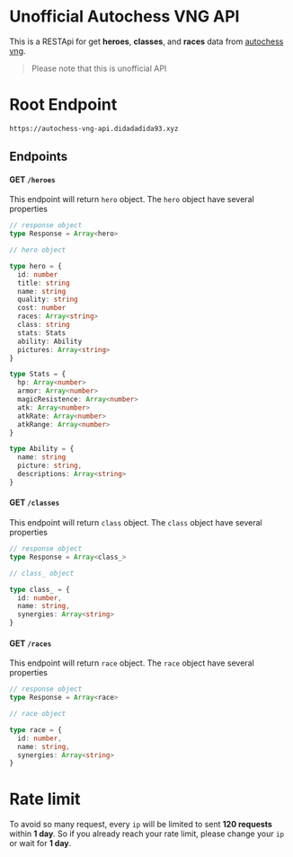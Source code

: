 # Unofficial Autochess VNG API
This is a RESTApi for get **heroes**, **classes**, and **races** data from
[autochess vng](https://autochessvng.com).

> Please note that this is unofficial API

# Root Endpoint
```md
https://autochess-vng-api.didadadida93.xyz
```

## Endpoints

#### GET `/heroes`
This endpoint will return `hero` object. The `hero` object have several properties
```ts
// response object
type Response = Array<hero>

// hero object

type hero = {
  id: number
  title: string
  name: string
  quality: string
  cost: number
  races: Array<string>
  class: string
  stats: Stats
  ability: Ability
  pictures: Array<string>
}

type Stats = {
  hp: Array<number>
  armor: Array<number>
  magicResistence: Array<number>
  atk: Array<number>
  atkRate: Array<number>
  atkRange: Array<number>
}

type Ability = {
  name: string
  picture: string,
  descriptions: Array<string>
}
```

#### GET `/classes`
This endpoint will return `class` object. The `class` object have several properties
```ts
// response object
type Response = Array<class_>

// class_ object

type class_ = {
  id: number,
  name: string,
  synergies: Array<string>
}
```

#### GET `/races`
This endpoint will return `race` object. The `race` object have several properties
```ts
// response object
type Response = Array<race>

// race object

type race = {
  id: number,
  name: string,
  synergies: Array<string>
}
```

# Rate limit
To avoid so many request, every `ip` will be limited to sent **120 requests** within **1 day**.
So if you already reach your rate limit, please change your `ip` or wait for **1 day**.

